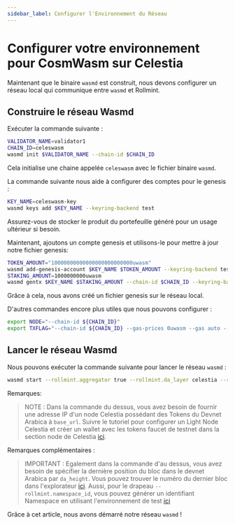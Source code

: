 ```yaml
---
sidebar_label: Configurer l'Environnement du Réseau
---
```


# Configurer votre environnement pour CosmWasm sur Celestia

Maintenant que le binaire `wasmd` est construit, nous devons configurer un réseau local qui communique entre `wasmd` et Rollmint.

## Construire le réseau Wasmd

Exécuter la commande suivante :

```sh
VALIDATOR_NAME=validator1
CHAIN_ID=celeswasm
wasmd init $VALIDATOR_NAME --chain-id $CHAIN_ID
```

Cela initialise une chaine appelée `celeswasm` avec le fichier binaire `wasmd`.

La commande suivante nous aide à configurer des comptes pour le genesis :

```sh
KEY_NAME=celeswasm-key
wasmd keys add $KEY_NAME --keyring-backend test
```

Assurez-vous de stocker le produit du portefeuille généré pour un usage ultérieur si besoin.

Maintenant, ajoutons un compte genesis et utilisons-le pour mettre à jour notre fichier genesis:

```sh
TOKEN_AMOUNT="10000000000000000000000000uwasm"
wasmd add-genesis-account $KEY_NAME $TOKEN_AMOUNT --keyring-backend test
STAKING_AMOUNT=1000000000uwasm
wasmd gentx $KEY_NAME $STAKING_AMOUNT --chain-id $CHAIN_ID --keyring-backend test
```

Grâce à cela, nous avons créé un fichier genesis sur le réseau local.

D'autres commandes encore plus utiles que nous pouvons configurer :

<!-- markdownlint-disable MD013 -->
```sh
export NODE="--chain-id ${CHAIN_ID}"
export TXFLAG="--chain-id ${CHAIN_ID} --gas-prices 0uwasm --gas auto --gas-adjustment 1.3"
```
<!-- markdownlint-enable MD013 -->

## Lancer le réseau Wasmd

Nous pouvons exécuter la commande suivante pour lancer le réseau `wasmd` :

<!-- markdownlint-disable MD013 -->
```sh
wasmd start --rollmint.aggregator true --rollmint.da_layer celestia --rollmint.da_config='{"base_url":"http://XXX.XXX.XXX.XXX:26658","timeout":60000000000,"gas_limit":6000000}' --rollmint.namespace_id 000000000000FFFF --rollmint.da_start_height XXXXX
```
<!-- markdownlint-enable MD013 -->

Remarques:

> NOTE : Dans la commande du dessus, vous avez besoin de fournir une adresse IP d'un node Celestia possédant des Tokens du Devnet Arabica à `base_url`. Suivre le tutoriel pour configurer un Light Node Celestia et créer un wallet avec les tokens faucet de testnet dans la section node de Celestia [ici](./node-tutorial.md).

Remarques complémentaires :

> IMPORTANT : Egalement dans la commande d'au dessus, vous avez besoin de spécifier la dernière position du bloc dans le devnet Arabica par `da_height`. Vous pouvez trouver le numéro du dernier bloc dans l'explorateur [ici](https://explorer.celestia.observer/arabica). Aussi, pour le drapeau `--rollmint.namespace_id`, vous pouvez générer un identifiant Namespace en utilisant l'environnement de test [ici](https://go.dev/play/p/7ltvaj8lhRl)

Grâce à cet article, nous avons démarré notre réseau `wasmd` !
